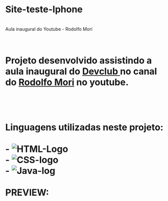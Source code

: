 # Site-teste-Iphone
<br>
Aula inaugural do Youtube - Rodolfo Mori
<br>
<br>
<br>
<h1> Projeto desenvolvido assistindo a aula inaugural do  <a href="https//rodolfomori.com.br/devclub"> Devclub </a>  no canal do <a href="https://www.youtube.com/@RodolfoMori"> Rodolfo Mori</a> no youtube.<h1>
<br>
<br>
Linguagens utilizadas neste projeto:
<br>
<br>
- <img src="https://img.shields.io/badge/HTML5-E34F26?style=for-the-badge&logo=html5&logoColor=white" alt="HTML-Logo" />
  <br>
- <img src="https://img.shields.io/badge/CSS3-1572B6?style=for-the-badge&logo=css3&logoColor=white" alt="CSS-logo" />
 <br>
 - <img src="https://img.shields.io/badge/JavaScript-F7DF1E?style=for-the-badge&logo=javascript&logoColor=black" alt="Java-log" />
 <br>
 <br>
 PREVIEW:
  
  
  
